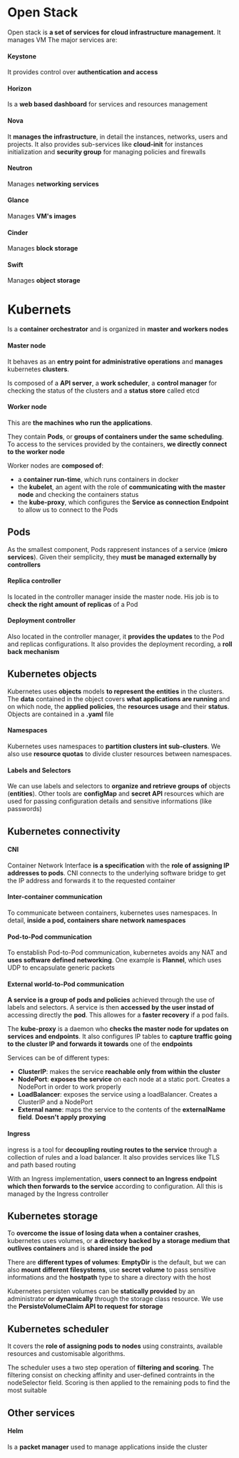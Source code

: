 # Open Stack
Open stack is **a set of services for cloud infrastructure management**. It manages VM
The major services are:

#### Keystone
It provides control over **authentication and access**

#### Horizon
Is a **web based dashboard** for services and resources management

#### Nova
It **manages the infrastructure**, in detail the instances, networks, users and projects. It also provides sub-services like **cloud-init** for instances initialization and **security group** for managing policies and firewalls

#### Neutron
Manages **networking services**

#### Glance
Manages **VM's images**

#### Cinder
Manages **block storage**

#### Swift
Manages **object storage**

# Kubernets
Is a **container orchestrator** and is organized in **master and workers nodes**

#### Master node
It behaves as an **entry point for administrative operations** and **manages** kubernetes **clusters**.

Is composed of a **API server**, a **work scheduler**, a **control manager** for checking the status of the clusters and a **status store** called etcd

#### Worker node
This are **the machines who run the applications**.

They contain **Pods**, or **groups of containers under the same scheduling**. 
To access to the services provided by the containers, **we directly connect to the worker node**

Worker nodes are **composed of**:
- a **container run-time**, which runs containers in docker
- the **kubelet**, an agent with the role of **communicating with the master node** and checking the containers status
- the **kube-proxy**, which configures the **Service as connection Endpoint** to allow us to connect to the Pods

## Pods
As the smallest component, Pods rappresent instances of a service (**micro services**). Given their semplicity, they **must be managed externally by controllers**

#### Replica controller
Is located in the controller manager inside the master node. His job is to **check the right amount of replicas** of a Pod

#### Deployment controller
Also located in the controller manager, it **provides the updates** to the Pod and replicas configurations. It also provides the deployment recording, a **roll back mechanism**

## Kubernetes objects
Kubernetes uses **objects** models **to represent the entities** in the clusters. The **data** contained in the object covers **what applications are running** and on which node, the **applied policies**, the **resources usage** and their **status**.
Objects are contained in a **.yaml** file

#### Namespaces
Kubernetes uses namespaces to **partition clusters int sub-clusters**. We also use **resource quotas** to divide cluster resources between namespaces.

#### Labels and Selectors
We can use labels and selectors to **organize and retrieve groups of** objects (**entities**). Other tools are **configMap** and **secret API** resources which are used for passing configuration details and sensitive informations (like passwords)

## Kubernetes connectivity
#### CNI
Container Network Interface **is a specification** with the **role of assigning IP addresses to pods**. CNI connects to the underlying software bridge to get the IP address and forwards it to the requested container

#### Inter-container communication
To communicate between containers, kubernetes uses namespaces. In detail, **inside a pod, containers share network namespaces**

#### Pod-to-Pod communication
To enstablish Pod-to-Pod communication, kubernetes avoids any NAT and **uses software defined networking**. One example is **Flannel**, which uses UDP to encapsulate generic packets

#### External world-to-Pod communication
**A service is a group of pods and policies** achieved through the use of labels and selectors. A service is then **accessed by the user instad of** accessing directly the **pod**. This allowes for a **faster recovery** if a pod fails.

The **kube-proxy** is a daemon who **checks the master node for updates on services and endpoints**. It also configures IP tables to **capture traffic going to the cluster IP and forwards it towards** one of the **endpoints**

Services can be of different types:
- **ClusterIP**: makes the service **reachable only from within the cluster**
- **NodePort**: **exposes the service** on each node at a static port. Creates a NodePort in order to work properly
- **LoadBalancer**: exposes the service using a loadBalancer. Creates a ClusterIP and a NodePort
- **External name**: maps the service to the contents of the **externalName field**. **Doesn't apply proxying**

#### Ingress
ingress is a tool for **decoupling routing routes to the service** through a collection of rules and a load balancer. It also provides services like TLS and path based routing

With an Ingress implementation, **users connect to an Ingress endpoint which then forwards to the service** according to configuration. 
All this is managed by the Ingress controller

## Kubernetes storage
To **overcome the issue of losing data when a container crashes**, kubernetes uses volumes, or **a directory backed by a storage medium that outlives containers** and is **shared inside the pod**

There are **different types of volumes**: **EmptyDir** is the default, but we can also **mount different filesystems**, use **secret volume** to pass sensitive informations and the **hostpath** type to share a directory with the host

Kubernetes persisten volumes can be **statically provided** by an administrator **or dynamically** through the storage class resource.
We use the **PersisteVolumeClaim API to request for storage**

## Kubernetes scheduler
It covers the **role of assigning pods to nodes** using constraints, available resources and customisable algorithms.

The scheduler uses a two step operation of **filtering and scoring**. The filtering consist on checking affinity and user-defined contraints in the nodeSelector field. Scoring is then applied to the remaining pods to find the most suitable

## Other services
#### Helm
Is a **packet manager** used to manage applications inside the cluster